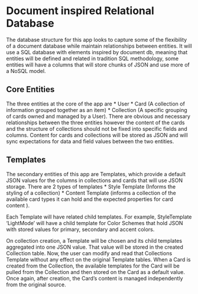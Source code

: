 # Document inspired Relational Database

The database structure for this app looks to capture some of the flexibility of a document database while maintain relationships between entities. It will use a SQL database with elements inspired by document db, meaning that entities will be defined and related in tradition SQL methodology, some entities will have a columns that will store chunks of JSON and use more of a NoSQL model.

## Core Entities
The three entities at the core of the app are
	* User
	* Card (A collection of information grouped together as an item)
	* Collection (A specific grouping of cards owned and managed by a User).
There are obvious and necessary relationships between the three entities however the content of the cards and the structure of collections should not be fixed into specific fields and columns. Content for cards and collections will be stored as JSON and will sync expectations for data and field values between the two entities.

## Templates
The secondary entities of this app are Templates, which provide a default JSON values for the columns in collections and cards that will use JSON storage.
There are 2 types of templates
	* Style Template (Informs the styling of a collection)
	* Content Template (informs a collection of the available card types it can hold and the expected properties for card content ).

Each Template will have related child templates. For example, StyleTemplate ‘LightMode’ will have a child template for Color Schemes that hold JSON with stored values for primary, secondary and accent colors.

On collection creation, a Template will be chosen and its child templates aggregated into one JSON value. That value will be stored in the created Collection table.
Now, the user can modify and read that Collections Template without any effect on the original Template tables.
When a Card is created from the Collection, the available templates for the Card will be pulled from the Collection and then stored on the Card as a default value.
Once again, after creation, the Card’s content is managed independently from the original source.
